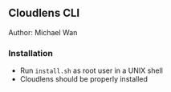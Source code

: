 ## Cloudlens CLI
Author: Michael Wan

### Installation
- Run ```install.sh``` as root user in a UNIX shell
- Cloudlens should be properly installed


